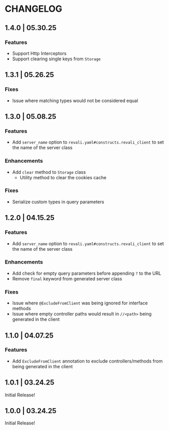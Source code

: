 # CHANGELOG

## 1.4.0 | 05.30.25

### Features

- Support Http Interceptors
- Support clearing single keys from `Storage`

## 1.3.1 | 05.26.25

### Fixes

- Issue where matching types would not be considered equal

## 1.3.0 | 05.08.25

### Features

- Add `server_name` option to `revali.yaml#constructs.revali_client` to set the name of the server class

### Enhancements

- Add `clear` method to `Storage` class
  - Utility method to clear the cookies cache

### Fixes

- Serialize custom types in query parameters

## 1.2.0 | 04.15.25

### Features

- Add `server_name` option to `revali.yaml#constructs.revali_client` to set the name of the server class

### Enhancements

- Add check for empty query parameters before appending `?` to the URL
- Remove `final` keyword from generated server class

### Fixes

- Issue where `@ExcludeFromClient` was being ignored for interface methods
- Issue where empty controller paths would result in `//<path>` being generated in the client

## 1.1.0 | 04.07.25

### Features

- Add `ExcludeFromClient` annotation to exclude controllers/methods from being generated in the client

## 1.0.1 | 03.24.25

Initial Release!

## 1.0.0 | 03.24.25

Initial Release!
